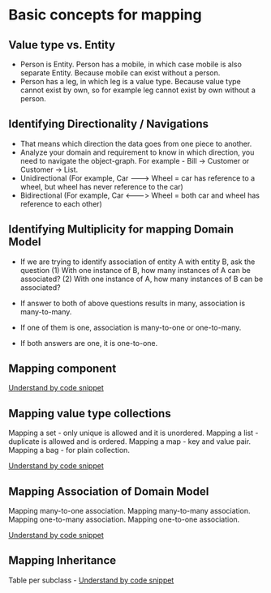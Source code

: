 Basic concepts for mapping
===========================

Value type vs. Entity
----------------------
* Person is Entity. Person has a mobile, in which case mobile is also separate Entity. Because mobile can exist without a person. 
* Person has a leg, in which leg is a value type. Because value type cannot exist by own, so for example leg cannot exist by own without a person.
	
	
Identifying Directionality / Navigations
-----------------------------------------
* That means which direction the data goes from one piece to another.
* Analyze your domain and requirement to know in which direction, you need to navigate the object-graph. For example - Bill -> Customer or Customer -> List<Bill>.
* Unidirectional (For example, Car ---> Wheel = car has reference to a wheel, but wheel has never reference to the car)
* Bidirectional  (For example, Car <---> Wheel = both car and wheel has reference to each other)


Identifying Multiplicity for mapping Domain Model
--------------------------------------------------
* If we are trying to identify association of entity A with entity B, ask the question 
(1) With one instance of B, how many instances of A can be associated? 
(2) With one instance of A, how many instances of B can be associated?

* If answer to both of above questions results in many, association is many-to-many.
* If one of them is one, association is many-to-one or one-to-many.
* If both answers are one, it is one-to-one.
	
	
Mapping component
------------------
[Understand by code snippet](https://github.com/tirthalpatel/Learning-Hibernate/tree/master/src/main/java/com/tirthal/learning/mapping/component)


Mapping value type collections
------------------------------ 
Mapping a set - only unique is allowed and it is unordered. 
Mapping a list - duplicate is allowed and is ordered. 
Mapping a map - key and value pair. 
Mapping a bag - for plain collection. 

[Understand by code snippet](https://github.com/tirthalpatel/Learning-Hibernate/tree/master/src/main/java/com/tirthal/learning/mapping/collection)


Mapping Association of Domain Model 
-----------------------------------
Mapping many-to-one association. 
Mapping many-to-many association. 
Mapping one-to-many association.
Mapping one-to-one association.

[Understand by code snippet](https://github.com/tirthalpatel/Learning-Hibernate/tree/master/src/main/java/com/tirthal/learning/mapping/association)


Mapping Inheritance
--------------------
Table per subclass - [Understand by code snippet](https://github.com/tirthalpatel/Learning-Hibernate/tree/master/src/main/java/com/tirthal/learning/mapping/inheritance)

